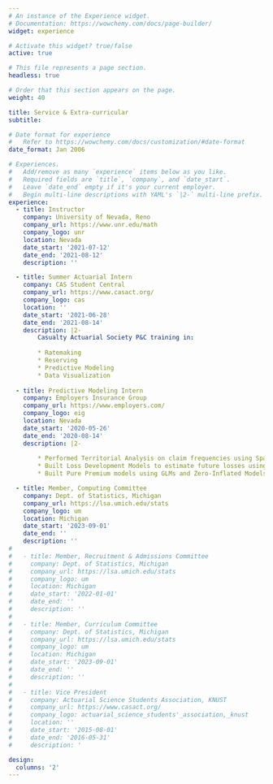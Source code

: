 ```yaml
---
# An instance of the Experience widget.
# Documentation: https://wowchemy.com/docs/page-builder/
widget: experience

# Activate this widget? true/false
active: true

# This file represents a page section.
headless: true

# Order that this section appears on the page.
weight: 40

title: Service & Extra-curricular
subtitle:

# Date format for experience
#   Refer to https://wowchemy.com/docs/customization/#date-format
date_format: Jan 2006

# Experiences.
#   Add/remove as many `experience` items below as you like.
#   Required fields are `title`, `company`, and `date_start`.
#   Leave `date_end` empty if it's your current employer.
#   Begin multi-line descriptions with YAML's `|2-` multi-line prefix.
experience:
  - title: Instructor
    company: University of Nevada, Reno
    company_url: https://www.unr.edu/math
    company_logo: unr
    location: Nevada
    date_start: '2021-07-12'
    date_end: '2021-08-12'
    description: ''

  - title: Summer Actuarial Intern
    company: CAS Student Central
    company_url: https://www.casact.org/
    company_logo: cas
    location: ''
    date_start: '2021-06-28'
    date_end: '2021-08-14'
    description: |2-
        Casualty Actuarial Society P&C training in:
        
        * Ratemaking
        * Reserving
        * Predictive Modeling
        * Data Visualization
        
  - title: Predictive Modeling Intern
    company: Employers Insurance Group
    company_url: https://www.employers.com/
    company_logo: eig
    location: Nevada
    date_start: '2020-05-26'
    date_end: '2020-08-14'
    description: |2-
              
        * Performed Territorial Analysis on claim frequencies using Spatially Constrained Clustering Algorithms and Generalized Additive Models to re-cluster rating territories for refining pricing models.
        * Built Loss Development Models to estimate future losses using Elastic-Net Poisson GLM. 
        * Built Pure Premium models using GLMs and Zero-Inflated Models to predict future loss costs.

  - title: Member, Computing Committee
    company: Dept. of Statistics, Michigan
    company_url: https://lsa.umich.edu/stats
    company_logo: um
    location: Michigan
    date_start: '2023-09-01'
    date_end: ''
    description: ''
# 
#   - title: Member, Recruitment & Admissions Committee
#     company: Dept. of Statistics, Michigan
#     company_url: https://lsa.umich.edu/stats
#     company_logo: um
#     location: Michigan
#     date_start: '2022-01-01'
#     date_end: ''
#     description: ''
# 
#   - title: Member, Curriculum Committee
#     company: Dept. of Statistics, Michigan
#     company_url: https://lsa.umich.edu/stats
#     company_logo: um
#     location: Michigan
#     date_start: '2023-09-01'
#     date_end: ''
#     description: ''
# 
#   - title: Vice President
#     company: Actuarial Science Students Association, KNUST
#     company_url: https://www.casact.org/
#     company_logo: actuarial_science_students'_association,_knust
#     location: ''
#     date_start: '2015-08-01'
#     date_end: '2016-05-31'
#     description: '

design:
  columns: '2'
---
```

